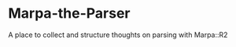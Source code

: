 Marpa-the-Parser
================

A place to collect and structure thoughts on parsing with Marpa::R2
